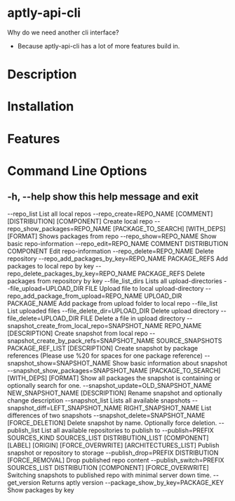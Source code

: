 # aptly-api-cli
Why do we need another cli interface?
- Because aptly-api-cli has a lot of more features build in.

# Description

# Installation

# Features

# Command Line Options

## -h, --help            show this help message and exit
  --repo_list           List all local repos
  --repo_create=REPO_NAME [COMMENT] [DISTRIBUTION] [COMPONENT]
                        Create local repo
  --repo_show_packages=REPO_NAME [PACKAGE_TO_SEARCH] [WITH_DEPS] [FORMAT]
                        Shows packages from repo
  --repo_show=REPO_NAME
                        Show basic repo-information
  --repo_edit=REPO_NAME COMMENT DISTRIBUTION COMPONENT
                        Edit repo-information
  --repo_delete=REPO_NAME
                        Delete repository
  --repo_add_packages_by_key=REPO_NAME PACKAGE_REFS
                        Add packages to local repo by key
  --repo_delete_packages_by_key=REPO_NAME PACKAGE_REFS
                        Delete packages from repository by key
  --file_list_dirs      Lists all upload-directories
  --file_upload=UPLOAD_DIR FILE
                        Upload file to local upload-directory
  --repo_add_package_from_upload=REPO_NAME UPLOAD_DIR PACKAGE_NAME
                        Add package from upload folder to local repo
  --file_list           List uploaded files
  --file_delete_dir=UPLOAD_DIR
                        Delete upload directory
  --file_delete=UPLOAD_DIR FILE
                        Delete a file in upload directory
  --snapshot_create_from_local_repo=SNAPSHOT_NAME REPO_NAME [DESCRIPTION]
                        Create snapshot from local repo
  --snapshot_create_by_pack_refs=SNAPSHOT_NAME SOURCE_SNAPSHOTS PACKAGE_REF_LIST [DESCRIPTION]
                        Create snapshot by package references (Please use %20
                        for spaces for one package reference)
  --snapshot_show=SNAPSHOT_NAME
                        Show basic information about snapshot
  --snapshot_show_packages=SNAPSHOT_NAME [PACKAGE_TO_SEARCH] [WITH_DEPS] [FORMAT]
                        Show all packages the snapshot is containing or
                        optionally search for one.
  --snapshot_update=OLD_SNAPSHOT_NAME NEW_SNAPSHOT_NAME [DESCRIPTION]
                        Rename snapshot and optionally change description
  --snapshot_list       Lists all available snapshots
  --snapshot_diff=LEFT_SNAPSHOT_NAME RIGHT_SNAPSHOT_NAME
                        List differences of two snapshots
  --snapshot_delete=SNAPSHOT_NAME [FORCE_DELETION]
                        Delete snapshot by name. Optionally force deletion.
  --publish_list        List all available repositories to publish to
  --publish=PREFIX SOURCES_KIND SOURCES_LIST DISTRIBUTION_LIST [COMPONENT] [LABEL] [ORIGIN] [FORCE_OVERWRITE] [ARCHITECTURES_LIST]
                        Publish snapshot or repository to storage
  --publish_drop=PREFIX DISTRIBUTION [FORCE_REMOVAL]
                        Drop published repo content
  --publish_switch=PREFIX SOURCES_LIST DISTRIBUTION [COMPONENT] [FORCE_OVERWRITE]
                        Switching snapshots to published repo with minimal
                        server down time.
  --get_version         Returns aptly version
  --package_show_by_key=PACKAGE_KEY
                        Show packages by key

